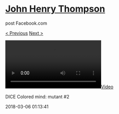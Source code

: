 # [John Henry Thompson](../README.md)
post Facebook.com

[< Previous](2018-03-06-2.md) [Next >](2018-03-06-4.md)

[![](../media/2018-03-06/DICE-Colored-mind-mutant-2.mp4)](../README.md)

DICE Colored mind: mutant #2

2018-03-06 01:13:41